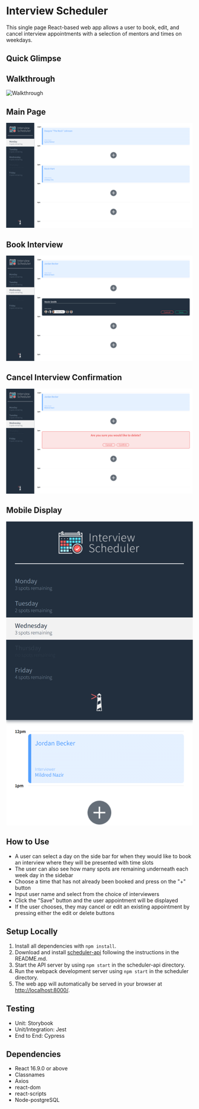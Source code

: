 # Interview Scheduler
This single page React-based web app allows a user to book, edit, and cancel interview appointments with a selection of mentors and times on weekdays.

## Quick Glimpse

## **Walkthrough**
![Walkthrough](https://github.com/jeandre-visser/scheduler/blob/master/docs/Interview%20Scheduler.gif)
## **Main Page**
![Main Page](https://github.com/jeandre-visser/scheduler/blob/master/docs/appointments.png)

## **Book Interview**
![Book Interview](https://github.com/jeandre-visser/scheduler/blob/master/docs/book-interview.png)

## **Cancel Interview Confirmation**
![Cancel Interview](https://github.com/jeandre-visser/scheduler/blob/master/docs/cancel-interview.png)

## **Mobile Display**
![Mobile](https://github.com/jeandre-visser/scheduler/blob/master/docs/mobile.png)


## How to Use
- A user can select a day on the side bar for when they would like to book an interview where they will be presented with time slots
- The user can also see how many spots are remaining underneath each week day in the sidebar
- Choose a time that has not already been booked and press on the "+" button
- Input user name and select from the choice of interviewers
- Click the "Save" button and the user appointment will be displayed
- If the user chooses, they may cancel or edit an existing appointment by pressing either the edit or delete buttons

## Setup Locally
1. Install all dependencies with `npm install`.
2.  Download and install [scheduler-api](https://github.com/jeandre-visser/scheduler-api) following the instructions in the README.md.
3. Start the API server by using `npm start` in the scheduler-api directory.
4. Run the webpack development server using `npm start` in the scheduler directory. 
5. The web app will automatically be served in your browser at <http://localhost:8000/>.

## Testing
- Unit: Storybook
- Unit/Integration: Jest
- End to End: Cypress


## Dependencies
- React 16.9.0 or above
- Classnames
- Axios
- react-dom
- react-scripts
- Node-postgreSQL





